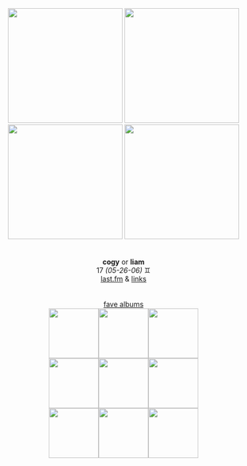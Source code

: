 <div align="center">
<img src ="https://lastfm.freetls.fastly.net/i/u/770x0/7d97e750506302e7a7358a14d0b52a2e.jpg#7d97e750506302e7a7358a14d0b52a2e" height="230px"> <img src ="https://lastfm.freetls.fastly.net/i/u/770x0/45aeae883e788ebb932eb05f602fccc5.jpg#45aeae883e788ebb932eb05f602fccc5" height="230px"> <img src ="https://lastfm.freetls.fastly.net/i/u/770x0/9c6d8fcbddd8938b4aa1befc7730024a.jpg#9c6d8fcbddd8938b4aa1befc7730024a" height="230px"> <img src ="https://lastfm.freetls.fastly.net/i/u/770x0/e85cd292fdae3907095e06b22da98882.jpg#e85cd292fdae3907095e06b22da98882" height="230px"> 
</div><br><br>
<div align="center">
<b>cogy</b> or <b>liam</b><br>
17 <i>(05-26-06)</i> ♊︎<br>
  <a href="https://www.last.fm/user/cogyxx">last.fm</a> & <a href="https://rentry.co/cogy">links</a>
</div><br>
<br>
<div align="center">
<u>fave albums</u><br>
<img src ="https://lastfm.freetls.fastly.net/i/u/770x0/580a3b4520c832a8c5c43a6277445dbf.jpg#580a3b4520c832a8c5c43a6277445dbf" height="100px"><img src ="https://lastfm.freetls.fastly.net/i/u/770x0/af30ada169e7f28c4a53ec504e9a9bea.jpg#af30ada169e7f28c4a53ec504e9a9bea" height="100px"><img src ="https://lastfm.freetls.fastly.net/i/u/770x0/b677297b5fdeacf9a4cb8c970c0ff089.jpg#b677297b5fdeacf9a4cb8c970c0ff089" height="100px"><br>
<img src="https://lastfm.freetls.fastly.net/i/u/770x0/4a0cb39b8bb4056c1fb00ec591f4f0d0.jpg#4a0cb39b8bb4056c1fb00ec591f4f0d0" height="100px"><img src="https://lastfm.freetls.fastly.net/i/u/770x0/6dbd558731de81c2db77abcb1d6827f9.jpg#6dbd558731de81c2db77abcb1d6827f9" height="100px"><img src="https://lastfm.freetls.fastly.net/i/u/770x0/0bd75b9d39e84a130af3996ad1d33528.jpg#0bd75b9d39e84a130af3996ad1d33528" height="100px"><br>
<img src="https://lastfm.freetls.fastly.net/i/u/770x0/9c33cad2069b671085e24a03e83cecd0.jpg#9c33cad2069b671085e24a03e83cecd0" height="100px"><img src="https://lastfm.freetls.fastly.net/i/u/770x0/a65f3b8ead9cd8b23042aa0d37a9bbcb.jpg#a65f3b8ead9cd8b23042aa0d37a9bbcb" height="100px"><img src="https://lastfm.freetls.fastly.net/i/u/770x0/8e29041b77c4faae53f55f5e51a0e393.jpg#8e29041b77c4faae53f55f5e51a0e393" height="100px">
</div><br>
